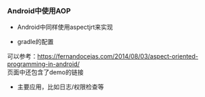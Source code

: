 ### Android中使用AOP

- Android中同样使用aspectjrt来实现

- gradle的配置

可以参考：https://fernandocejas.com/2014/08/03/aspect-oriented-programming-in-android/  
页面中还包含了demo的链接  

- 主要应用，比如日志/权限检查等

